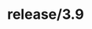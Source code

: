 ---
title: "release/3.9"
description: >
  release/3.9 CHANGELOG Summary, most recent version: v3.9.11, time: 2023-06-14
weight: -39
---